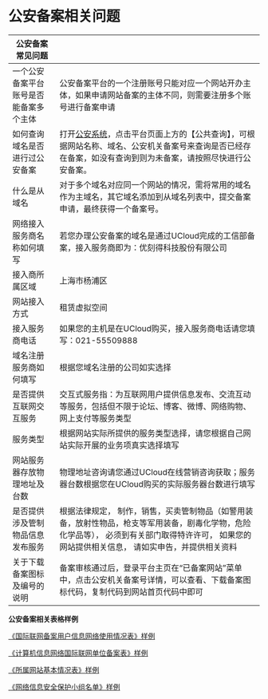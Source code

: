 

# 公安备案相关问题

| 公安备案常见问题                       |                                                              |
| -------------------------------------- | ------------------------------------------------------------ |
| 一个公安备案平台账号是否能备案多个主体 | 公安备案平台的一个注册账号只能对应一个网站开办主体，如果申请网站备案的主体不同，则需要注册多个账号进行备案申请 |
| 如何查询域名是否进行过公安备案         | 打开[公安系统](http://www.beian.gov.cn)，点击平台页面上方的【公共查询】，可根据网站名称、域名、公安机关备案号来查询是否已经存在备案，如没有查询到则为未备案，请按照尽快进行公安备案。 |
| 什么是从域名                           | 对于多个域名对应同一个网站的情况，需将常用的域名作为主域名，其它域名添加到从域名列表中，提交备案申请，最终获得一个备案号。 |
| 网络接入服务商名称如何填写             | 若您办理公安备案的域名是通过UCloud完成的工信部备案，接入服务商即为：优刻得科技股份有限公司 |
| 接入商所属区域                         | 上海市杨浦区                                                 |
| 网站接入方式                           | 租赁虚拟空间                                                 |
| 接入服务商电话                         | 如果您的主机是在UCloud购买，接入服务商电话请您填写：021-55509888 |
| 域名注册服务商如何填写                 | 根据您域名注册的公司如实选择                                 |
| 是否提供互联网交互服务                 | 交互式服务指：为互联网用户提供信息发布、交流互动等服务，包括但不限于论坛、博客、微博、网络购物、网上支付等服务类型 |
| 服务类型                               | 根据网站实际所提供的服务类型选择，请您根据自己网站实际开展的业务项真实选择填写 |
| 网站服务器存放物理地址及台数           | 物理地址咨询请您通过UCloud在线营销咨询获取；服务器台数根据您在UCloud购买的实际服务器台数进行填写 |
| 是否提供涉及管制物品信息发布服务       | 根据法律规定， 制作，销售，买卖管制物品（如警用装备，放射性物品，枪支等军用装备，剧毒化学物，危险化学品等）， 必须到有关部门取得特许许可， 如果您的网站提供相关信息， 请如实申告，并提供相关资料 |
| 关于下载备案图标及编号的说明           | 备案审核通过后，登录平台主页在“已备案网站”菜单中，点击公安机关备案号详情，可以查看、下载备案图标代码，复制代码到网站首页代码中即可 |



**公安备案相关表格样例**

[《国际联网备案用户信息网络使用情况表》样例](https://static.ucloud.cn/2f85b3e79c964bebb9c800d06b84f51f.pdf)  

[《计算机信息网络国际联网单位备案表》样例](https://static.ucloud.cn/bc1420a4084a4a8b9b680aab78bfa62f.pdf) 

[《所属网站基本情况表》样例](https://static.ucloud.cn/760b06d6af684283b9194403e4b16a66.pdf)

[《网络信息安全保护小组名单》样例](https://static.ucloud.cn/06ca2995677f4c36b2e00987fe3ad52f.pdf)  





